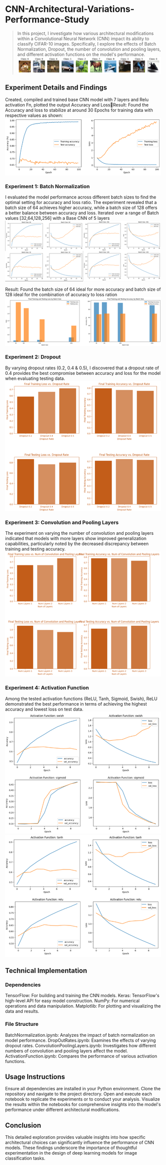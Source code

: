 # CNN-Architectural-Variations-Performance-Study
>In this project, I investigate how various architectural modifications within a Convolutional Neural Network (CNN) impact its ability to classify CIFAR-10 images. Specifically, I explore the effects of Batch Normalization, Dropout, the number of convolution and pooling layers, and different activation functions on the model's performance.
![img.png](img.png)
## Experiment Details and Findings
Created, compiled and trained base CNN model with 7 layers and Relu activation Fn, plotted the output Accuracy and LossResult: Found the Accuracy and loss to stabilize at around 30 Epochs for training data with respective values as shown:
![img_3.png](img_3.png)

### Experiment 1: Batch Normalization
I evaluated the model performance across different batch sizes to find the optimal setting for accuracy and loss ratio. The experiment revealed that a batch size of 64 achieves higher accuracy, while a batch size of 128 offers a better balance between accuracy and loss.
Iterated over a range of Batch values [32,64,128,256] with a Base CNN of 5 layers
![img_6.png](img_6.png)

Result: Found the batch size of 64 ideal for more accuracy and batch size of 128 ideal for the combination of accuracy to loss ration
![img_7.png](img_7.png)

### Experiment 2: Dropout
By varying dropout rates (0.2, 0.4 & 0.5), I discovered that a dropout rate of 0.4 provides the best compromise between accuracy and loss for the model when evaluating testing data.
![img_8.png](img_8.png)

### Experiment 3: Convolution and Pooling Layers
The experiment on varying the number of convolution and pooling layers indicated that models with more layers show improved generalization capabilities, particularly noted by the decreased discrepancy between training and testing accuracy.
![img_9.png](img_9.png)

### Experiment 4: Activation Function
Among the tested activation functions (ReLU, Tanh, Sigmoid, Swish), ReLU demonstrated the best performance in terms of achieving the highest accuracy and lowest loss on test data.
![img_11.png](img_11.png)
![img_10.png](img_10.png)

## Technical Implementation

### Dependencies
TensorFlow: For building and training the CNN models.
Keras: TensorFlow's high-level API for easy model construction.
NumPy: For numerical operations and data manipulation.
Matplotlib: For plotting and visualizing the data and results.

### File Structure
BatchNormalization.ipynb: Analyzes the impact of batch normalization on model performance.
DropOutRates.ipynb: Examines the effects of varying dropout rates.
ConvolutionPoolingLayers.ipynb: Investigates how different numbers of convolution and pooling layers affect the model.
ActivationFunction.ipynb: Compares the performance of various activation functions.

## Usage Instructions
Ensure all dependencies are installed in your Python environment.
Clone the repository and navigate to the project directory.
Open and execute each notebook to replicate the experiments or to conduct your analysis.
Visualize the results within the notebooks for comprehensive insights into the model's performance under different architectural modifications.

## Conclusion
This detailed exploration provides valuable insights into how specific architectural choices can significantly influence the performance of CNN models. These findings underscore the importance of thoughtful experimentation in the design of deep learning models for image classification tasks.

